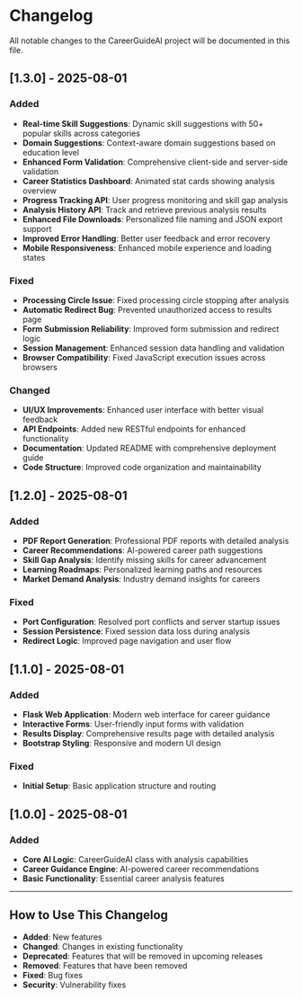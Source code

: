 # Changelog

All notable changes to the CareerGuideAI project will be documented in this file.

## [1.3.0] - 2025-08-01

### Added
- **Real-time Skill Suggestions**: Dynamic skill suggestions with 50+ popular skills across categories
- **Domain Suggestions**: Context-aware domain suggestions based on education level
- **Enhanced Form Validation**: Comprehensive client-side and server-side validation
- **Career Statistics Dashboard**: Animated stat cards showing analysis overview
- **Progress Tracking API**: User progress monitoring and skill gap analysis
- **Analysis History API**: Track and retrieve previous analysis results
- **Enhanced File Downloads**: Personalized file naming and JSON export support
- **Improved Error Handling**: Better user feedback and error recovery
- **Mobile Responsiveness**: Enhanced mobile experience and loading states

### Fixed
- **Processing Circle Issue**: Fixed processing circle stopping after analysis
- **Automatic Redirect Bug**: Prevented unauthorized access to results page
- **Form Submission Reliability**: Improved form submission and redirect logic
- **Session Management**: Enhanced session data handling and validation
- **Browser Compatibility**: Fixed JavaScript execution issues across browsers

### Changed
- **UI/UX Improvements**: Enhanced user interface with better visual feedback
- **API Endpoints**: Added new RESTful endpoints for enhanced functionality
- **Documentation**: Updated README with comprehensive deployment guide
- **Code Structure**: Improved code organization and maintainability

## [1.2.0] - 2025-08-01

### Added
- **PDF Report Generation**: Professional PDF reports with detailed analysis
- **Career Recommendations**: AI-powered career path suggestions
- **Skill Gap Analysis**: Identify missing skills for career advancement
- **Learning Roadmaps**: Personalized learning paths and resources
- **Market Demand Analysis**: Industry demand insights for careers

### Fixed
- **Port Configuration**: Resolved port conflicts and server startup issues
- **Session Persistence**: Fixed session data loss during analysis
- **Redirect Logic**: Improved page navigation and user flow

## [1.1.0] - 2025-08-01

### Added
- **Flask Web Application**: Modern web interface for career guidance
- **Interactive Forms**: User-friendly input forms with validation
- **Results Display**: Comprehensive results page with detailed analysis
- **Bootstrap Styling**: Responsive and modern UI design

### Fixed
- **Initial Setup**: Basic application structure and routing

## [1.0.0] - 2025-08-01

### Added
- **Core AI Logic**: CareerGuideAI class with analysis capabilities
- **Career Guidance Engine**: AI-powered career recommendations
- **Basic Functionality**: Essential career analysis features

---

## How to Use This Changelog

- **Added**: New features
- **Changed**: Changes in existing functionality
- **Deprecated**: Features that will be removed in upcoming releases
- **Removed**: Features that have been removed
- **Fixed**: Bug fixes
- **Security**: Vulnerability fixes 